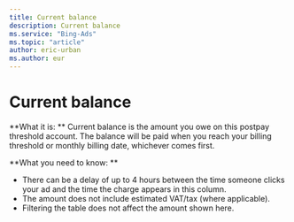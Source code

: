 ```yaml
---
title: Current balance
description: Current balance
ms.service: "Bing-Ads"
ms.topic: "article"
author: eric-urban
ms.author: eur
---
```


# Current balance

**What it is: **    Current balance is the amount you owe on this postpay threshold account. The balance will be paid when you reach your billing threshold or monthly billing date, whichever comes first.

**What you need to know: **

- There can be a delay of up to 4 hours between the time someone clicks your ad and the time the charge appears in this column.
- The amount does not include estimated VAT/tax (where applicable).
- Filtering the table does not affect the amount shown here.


